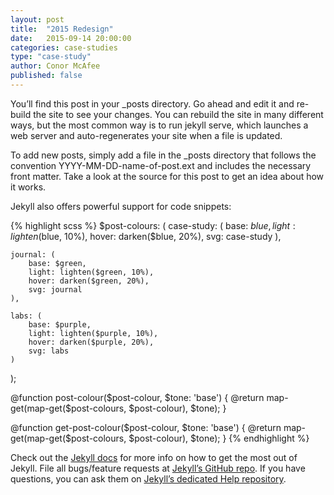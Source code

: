 ```yaml
---
layout: post
title:  "2015 Redesign"
date:   2015-09-14 20:00:00
categories: case-studies
type: "case-study"
author: Conor McAfee
published: false
---
```


You’ll find this post in your _posts directory. Go ahead and edit it and re-build the site to see your changes. You can rebuild the site in many different ways, but the most common way is to run jekyll serve, which launches a web server and auto-regenerates your site when a file is updated.

To add new posts, simply add a file in the _posts directory that follows the convention YYYY-MM-DD-name-of-post.ext and includes the necessary front matter. Take a look at the source for this post to get an idea about how it works.

Jekyll also offers powerful support for code snippets:

{% highlight scss %}
$post-colours: (
    case-study: (
        base:   $blue,
        light: lighten($blue, 10%),
        hover: darken($blue, 20%),
        svg:  case-study
    ),

    journal: (
        base: $green,
        light: lighten($green, 10%),
        hover: darken($green, 20%),
        svg: journal
    ),

    labs: (
        base: $purple,
        light: lighten($purple, 10%),
        hover: darken($purple, 20%),
        svg: labs
    )
);

@function post-colour($post-colour, $tone: 'base') {
    @return map-get(map-get($post-colours, $post-colour), $tone);
}

@function get-post-colour($post-colour, $tone: 'base') {
    @return map-get(map-get($post-colours, $post-colour), $tone);
}
{% endhighlight %}

Check out the [Jekyll docs][jekyll] for more info on how to get the most out of Jekyll. File all bugs/feature requests at [Jekyll’s GitHub repo][jekyll-gh]. If you have questions, you can ask them on [Jekyll’s dedicated Help repository][jekyll-help].

[jekyll]:      http://jekyllrb.com
[jekyll-gh]:   https://github.com/jekyll/jekyll
[jekyll-help]: https://github.com/jekyll/jekyll-help
